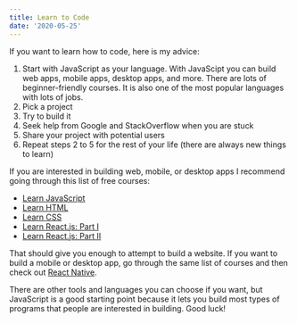 ```yaml
---
title: Learn to Code
date: '2020-05-25'
---
```


If you want to learn how to code, here is my advice:

1. Start with JavaScript as your language. With JavaScipt you can build web apps, mobile apps, desktop apps, and more. There are lots of beginner-friendly courses. It is also one of the most popular languages with lots of jobs.
2. Pick a project
3. Try to build it
4. Seek help from Google and StackOverflow when you are stuck
5. Share your project with potential users
6. Repeat steps 2 to 5 for the rest of your life (there are always new things to learn)

If you are interested in building web, mobile, or desktop apps I recommend going through this list of free courses:

- [Learn JavaScript](https://www.codecademy.com/learn/introduction-to-javascript)
- [Learn HTML](https://www.codecademy.com/learn/learn-html)
- [Learn CSS](https://www.codecademy.com/learn/learn-css)
- [Learn React.js: Part I](https://www.codecademy.com/learn/react-101)
- [Learn React.js: Part II](https://www.codecademy.com/learn/react-102)

That should give you enough to attempt to build a website. If you want to build a mobile or desktop app, go through the same list of courses and then check out [React Native](https://reactnative.dev/).

There are other tools and languages you can choose if you want, but JavaScript is a good starting point because it lets you build most types of programs that people are interested in building. Good luck!
